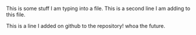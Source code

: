 This is some stuff I am typing into a file.
This is a second line I am adding to this file.

This is a line I added on github to the repository! whoa the future.
